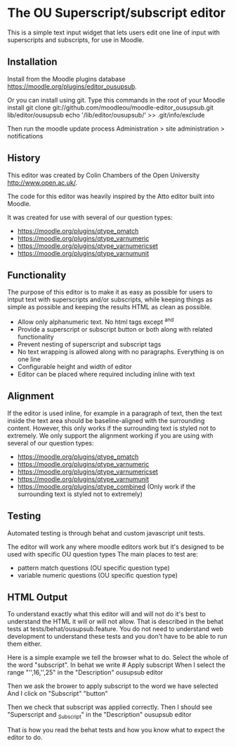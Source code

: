 # The OU Superscript/subscript editor

This is a simple text input widget that lets users edit one line of input
with superscripts and subscripts, for use in Moodle.

## Installation

Install from the Moodle plugins database https://moodle.org/plugins/editor_ousupsub.

Or you can install using git. Type this commands in the root of your Moodle install
    git clone git://github.com/moodleou/moodle-editor_ousupsub.git lib/editor/ousupsub
    echo '/lib/editor/ousupsub/' >> .git/info/exclude

Then run the moodle update process
Administration > site administration > notifications

## History

This editor was created by Colin Chambers of the Open University
http://www.open.ac.uk/.

The code for this editor was heavily inspired by the Atto editor built into Moodle.

It was created for use with several of our question types:

* https://moodle.org/plugins/qtype_pmatch
* https://moodle.org/plugins/qtype_varnumeric
* https://moodle.org/plugins/qtype_varnumericset
* https://moodle.org/plugins/qtype_varnumunit

## Functionality

The purpose of this editor is to make it as easy as possible for users to intput
text with superscripts and/or subscripts, while keeping things as simple as possible
and keeping the results HTML as clean as possible.

* Allow only alphanumeric text. No html tags except <sup> and <sub>
* Provide a superscript or subscript button or both along with related functionality
* Prevent nesting of superscript and subscript tags
* No text wrapping is allowed along with no paragraphs. Everything is on one line
* Configurable height and width of editor
* Editor can be placed where required including inline with text

## Alignment

If the editor is used inline, for example in a paragraph of text, then the text inside the text area should be baseline-aligned with the surrounding content.
However, this only works if the surrounding text is styled not to extremely. We only support the alignment working if you are using with several of our question types:

* https://moodle.org/plugins/qtype_pmatch
* https://moodle.org/plugins/qtype_varnumeric
* https://moodle.org/plugins/qtype_varnumericset
* https://moodle.org/plugins/qtype_varnumunit
* https://moodle.org/plugins/qtype_combined (Only work if the surrounding text is styled not to extremely)

## Testing

Automated testing is through behat and custom javascript unit tests.

The editor will work any where moodle editors work but it's designed to be used with specific OU question types
The main places to test are:
* pattern match questions (OU specific question type)
* variable numeric  questions (OU specific question type)

## HTML Output

To understand exactly what this editor will and will not do it's best to understand the HTML it will or will not allow.
That is described in the behat tests at tests/behat/ousupsub.feature. You do not need to understand web development
to understand these tests and you don't have to be able to run them either.

Here is a simple example we tell the browser what to do. Select the whole of the word "subscript". In behat we write
    # Apply subscript
    When I select the range "'',16,'',25" in the "Description" ousupsub editor

Then we ask the brower to apply subscript to the word we have selected
    And I click on "Subscript" "button"

Then we check that subscript was applied correctly.
    Then I should see "Superscript and <sub>Subscript</sub>" in the "Description" ousupsub editor

That is how you read the behat tests and how you know what to expect the editor to do.
